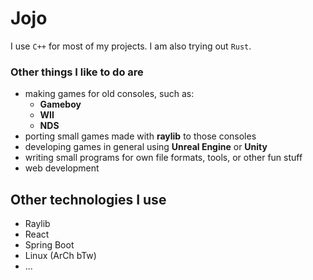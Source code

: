 # Jojo

I use `C++` for most of my projects. I am also trying out `Rust`.

### Other things I like to do are
- making games for old consoles, such as:
  - **Gameboy**
  - **WII**
  - **NDS**
- porting small games made with **raylib** to those consoles
- developing games in general using **Unreal Engine** or **Unity**
- writing small programs for own file formats, tools, or other fun stuff
- web development

## Other technologies I use
- Raylib
- React
- Spring Boot
- Linux (ArCh bTw)
- ...
